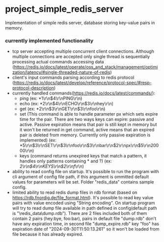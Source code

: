 # project_simple_redis_server
Implementation of simple redis server, database storing key-value pairs in memory.

### currently implemented functionality
- tcp server accepting multiple concurrent client connections. Although multiple connections are accepted only single thread is sequentially processing actual commands accessing data (https://redis.io/docs/latest/operate/oss_and_stack/management/optimization/latency/#single-threaded-nature-of-redis)
- client's input commands parsing according to redis protocol (https://redis.io/docs/latest/develop/reference/protocol-spec/#resp-protocol-description)
- currently handled commands(https://redis.io/docs/latest/commands/): 
  - ping (ex: *1\r\n$4\r\nPING\r\n)
  - echo (ex: *2\r\n$4\r\nECHO\r\n$3\r\nhey\r\n)
  - get (ex: *2\r\n$3\r\nGET\r\n$3\r\nfoo\r\n)
  - set (This command is able to handle parameter px which sets expire time for the pair. There are two ways keys can expire: passive and active. Passive expiration means that pair is still kept in memory but it won't be returned in get command, active means that an expired pair is deleted from memory. Currently only passive expiration is implemented) (ex: *5\r\n$3\r\nSET\r\n$3\r\nfoo\r\n$3\r\nbar\r\n$2\r\npx\r\n$5\r\n20000\r\n)
  - keys (command returns unexpired keys that match a pattern, it handles only patterns containing * and ?) (ex: *2\r\n$4\r\nKEYS\r\n$2\r\nf*\r\n)
- ability to read config file on startup. It's possible to run the program with cli argument of config file path, if this argument is ommitted default values for parameters will be set. Folder "redis_data" contains sample config.
- limited ability to read redis dump files in rdb format (based on https://rdb.fnordig.de/file_format.html). It's possible to read key value pairs with value encoded using "String encoding". On startup program will try to read dump file available in path defined in config(default path is "\redis_data\dump.rdb"). There are 2 files included both of them contain 2 pairs (hey:bye, foo:bar), pairs in default file "dump.rdb" don't have any expiration time, in second file "dump_expire.rdb" key "foo" has expiration date of "2024-09-30T11:50:13.261" so it won't be loaded from file because it has already expired.